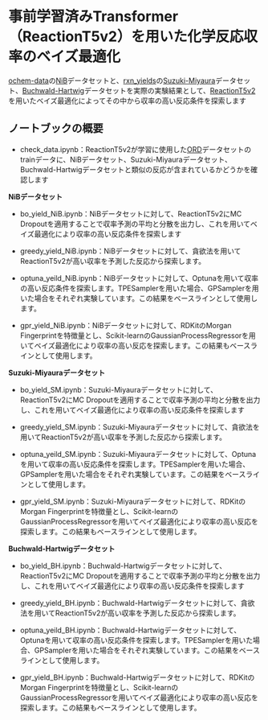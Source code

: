 # 事前学習済みTransformer（ReactionT5v2）を用いた化学反応収率のベイズ最適化
[ochem-data](https://github.com/doyle-lab-ucla/ochem-data)の[NiB](https://github.com/doyle-lab-ucla/ochem-data/tree/main/NiB)データセットと、[rxn_yields](https://github.com/rxn4chemistry/rxn_yields)の[Suzuki-Miyaura](https://github.com/rxn4chemistry/rxn_yields/tree/master/data/Suzuki-Miyaura)データセット、[Buchwald-Hartwig](https://github.com/rxn4chemistry/rxn_yields/tree/master/data/Buchwald-Hartwig)データセットを実際の実験結果として、[ReactionT5v2](https://github.com/sagawatatsuya/ReactionT5v2?tab=readme-ov-file)を用いたベイズ最適化によってその中から収率の高い反応条件を探索します

## ノートブックの概要

- check_data.ipynb：ReactionT5v2が学習に使用した[ORD](https://drive.google.com/file/d/1JozA2OlByfZ-ILt5H5YrTjLJvSvD8xdL/view?usp=drive_link)データセットのtrainデータに、NiBデータセット、Suzuki-Miyauraデータセット、Buchwald-Hartwigデータセットと類似の反応が含まれているかどうかを確認します

**NiBデータセット**

- bo_yield_NiB.ipynb：NiBデータセットに対して、ReactionT5v2にMC Dropoutを適用することで収率予測の平均と分散を出力し、これを用いてベイズ最適化により収率の高い反応条件を探索します

- greedy_yield_NiB.ipynb：NiBデータセットに対して、貪欲法を用いてReactionT5v2が高い収率を予測した反応から探索します。

- optuna_yeild_NiB.ipynb：NiBデータセットに対して、Optunaを用いて収率の高い反応条件を探索します。TPESamplerを用いた場合、GPSamplerを用いた場合をそれぞれ実験しています。この結果をベースラインとして使用します。

- gpr_yield_NiB.ipynb：NiBデータセットに対して、RDKitのMorgan Fingerprintを特徴量とし、Scikit-learnのGaussianProcessRegressorを用いてベイズ最適化により収率の高い反応を探索します。この結果もベースラインとして使用します。

**Suzuki-Miyauraデータセット**
- bo_yield_SM.ipynb：Suzuki-Miyauraデータセットに対して、ReactionT5v2にMC Dropoutを適用することで収率予測の平均と分散を出力し、これを用いてベイズ最適化により収率の高い反応条件を探索します

- greedy_yield_SM.ipynb：Suzuki-Miyauraデータセットに対して、貪欲法を用いてReactionT5v2が高い収率を予測した反応から探索します。

- optuna_yeild_SM.ipynb：Suzuki-Miyauraデータセットに対して、Optunaを用いて収率の高い反応条件を探索します。TPESamplerを用いた場合、GPSamplerを用いた場合をそれぞれ実験しています。この結果をベースラインとして使用します。

- gpr_yield_SM.ipynb：Suzuki-Miyauraデータセットに対して、RDKitのMorgan Fingerprintを特徴量とし、Scikit-learnのGaussianProcessRegressorを用いてベイズ最適化により収率の高い反応を探索します。この結果もベースラインとして使用します。

**Buchwald-Hartwigデータセット**
- bo_yield_BH.ipynb：Buchwald-Hartwigデータセットに対して、ReactionT5v2にMC Dropoutを適用することで収率予測の平均と分散を出力し、これを用いてベイズ最適化により収率の高い反応条件を探索します

- greedy_yield_BH.ipynb：Buchwald-Hartwigデータセットに対して、貪欲法を用いてReactionT5v2が高い収率を予測した反応から探索します。

- optuna_yeild_BH.ipynb：Buchwald-Hartwigデータセットに対して、Optunaを用いて収率の高い反応条件を探索します。TPESamplerを用いた場合、GPSamplerを用いた場合をそれぞれ実験しています。この結果をベースラインとして使用します。

- gpr_yield_BH.ipynb：Buchwald-Hartwigデータセットに対して、RDKitのMorgan Fingerprintを特徴量とし、Scikit-learnのGaussianProcessRegressorを用いてベイズ最適化により収率の高い反応を探索します。この結果もベースラインとして使用します。